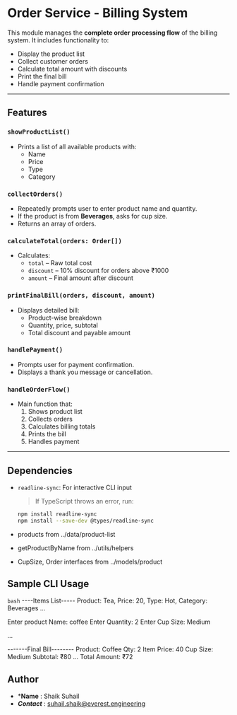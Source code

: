 #  Order Service - Billing System

This module manages the **complete order processing flow** of the billing system. It includes functionality to:

- Display the product list
- Collect customer orders
- Calculate total amount with discounts
- Print the final bill
- Handle payment confirmation

---

##  Features

###  `showProductList()`
- Prints a list of all available products with:
  - Name
  - Price
  - Type
  - Category

###  `collectOrders()`
- Repeatedly prompts user to enter product name and quantity.
- If the product is from **Beverages**, asks for cup size.
- Returns an array of orders.

###  `calculateTotal(orders: Order[])`
- Calculates:
  - `total` – Raw total cost
  - `discount` – 10% discount for orders above ₹1000
  - `amount` – Final amount after discount

###  `printFinalBill(orders, discount, amount)`
- Displays detailed bill:
  - Product-wise breakdown
  - Quantity, price, subtotal
  - Total discount and payable amount

###  `handlePayment()`
- Prompts user for payment confirmation.
- Displays a thank you message or cancellation.

###  `handleOrderFlow()`
- Main function that:
  1. Shows product list
  2. Collects orders
  3. Calculates billing totals
  4. Prints the bill
  5. Handles payment

---

##  Dependencies

- `readline-sync`: For interactive CLI input  
  > If TypeScript throws an error, run:
  ```bash
  npm install readline-sync
  npm install --save-dev @types/readline-sync

  
- products from ../data/product-list

- getProductByName from ../utils/helpers

- CupSize, Order interfaces from ../models/product

##  Sample CLI Usage
  ```bash```
  ----Items List-----
Product: Tea, Price: 20, Type: Hot, Category: Beverages
...

Enter product Name: coffee
Enter Quantity: 2
Enter Cup Size: Medium

...

-------Final Bill--------
Product: Coffee
Qty: 2
Item Price: 40
Cup Size: Medium
Subtotal: ₹80
...
Total Amount: ₹72

## Author 
- ***Name** : Shaik Suhail
- ***Contact*** : suhail.shaik@everest.engineering